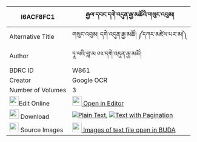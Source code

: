 |I6ACF8FC1|རྒྱལ་དབང་དགེ་འདུན་རྒྱ་མཚོའི་གསུང་འབུམ། 
| --- | --- 
|Alternative Title |གསུང་འབུམ། དགེ་འདུན་རྒྱ་མཚོ། ༼དཀར་མཛེས་པར་མ།༽
|Author| ཏཱ་ལའི་བླ་མ ༠༢་དགེ་འདུན་རྒྱ་མཚོ།
|BDRC ID | W861
|Creator | Google OCR
|Number of Volumes| 3
|<img width="25" src="https://img.icons8.com/color/25/000000/edit-property.png">Edit Online| [<img width="25" src="https://avatars.githubusercontent.com/u/45091458?s=200&v=4"> Open in Editor](http://editor.openpecha.org/I6ACF8FC1)
|<img width="25" src="https://img.icons8.com/fluent/48/000000/download-2.png"/>  Download | [![](https://img.icons8.com/color/20/000000/txt.png)Plain Text](https://github.com/Openpecha/I6ACF8FC1/releases/download/v1/gyalwang_gendun_gyatso_i_sungb_plain_I6ACF8FC1.zip), [![](https://img.icons8.com/color/20/000000/txt.png)Text with Pagination](https://github.com/Openpecha/I6ACF8FC1/releases/download/v1/gyalwang_gendun_gyatso_i_sungb_pages_I6ACF8FC1.zip)
|<img width="25" src="https://img.icons8.com/plasticine/100/000000/pictures-folder.png"/>  Source Images | [<img width="25" src="https://library.bdrc.io/icons/BUDA-small.svg"> Images of text file open in BUDA](https://library.bdrc.io/show/bdr:W861)